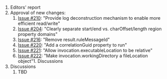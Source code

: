1. Editors' report
1. Approval of new changes:
    1. [Issue #210](https://github.com/oasis-tcs/sarif-spec/issues/210): "Provide log deconstruction mechanism to enable more efficient read/write"
    1. [Issue #204](https://github.com/oasis-tcs/sarif-spec/issues/204): "Clearly separate start/end vs. charOffset/length region property domains"
    1. [Issue #216](https://github.com/oasis-tcs/sarif-spec/issues/216): "Remove result.ruleMessageId"
    1. [Issue #220](https://github.com/oasis-tcs/sarif-spec/issues/220): "Add a correlationGuid property to run"
    1. [Issue #221](https://github.com/oasis-tcs/sarif-spec/issues/221): "Allow invocation.executableLocation to be relative"
    1. [Issue #222](https://github.com/oasis-tcs/sarif-spec/issues/222): "Make invocation.workingDirectory a fileLocation object"1. Discussions
1. Discussions
    1. TBD
